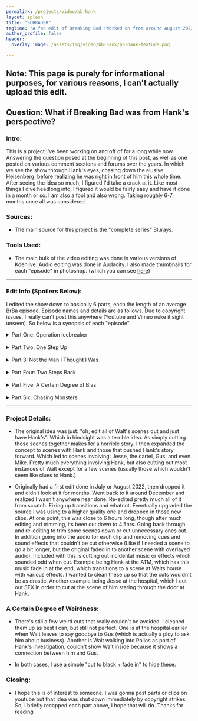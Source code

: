 ```yaml
---
permalink: /projects/video/bb-hank
layout: splash
title: "SCHRADER"
tagline: "A fan edit of Breaking Bad (Worked on from around August 2022 to March 2023)"
author_profile: false
header:
  overlay_image: /assets/img/video/bb-hank/bb-hank-feature.png

---
```


## Note: This page is purely for informational purposes, for various reasons, I can't actually upload this edit.

## Question: What if Breaking Bad was from Hank's perspective?

### Intro:

This is a project I've been working on and off of for a long while now. Answering the question posed at the beginning of this post, as well as one posted on various comment sections and forums over the years. In which we see the show through Hank's eyes, chasing down the elusive Heisenberg, before realizing he was right in front of him this whole time. After seeing the idea so much, I figured I'd take a crack at it. Like most things I dive headlong into, I figured it would be fairly easy and have it done in a month or so. I am also a fool and also wrong. Taking roughly 6-7 months once all was considered.

### Sources:

- The main source for this project is the "complete series" Blurays.

### Tools Used:

- The main bulk of the video editing was done in various versions of Kdenlive. Audio editing was done in Audacity. I also made thumbnails for each "episode" in photoshop. (which you can see [here](https://drive.google.com/drive/folders/12ZUuJpWmzxX8rC-85jkMDBb-inzzjnwn?usp=share_link))

---

### Edit Info (Spoilers Below):

I edited the show down to basically 6 parts, each the length of an average BrBa episode. Episode names and details are as follows. Due to copyright issues, I really can't post this anywhere (Youtube and Vimeo nuke it sight unseen). So below is a synopsis of each "episode".

<details>
<summary>Part One: Operation Icebreaker</summary>
  Hank and Gomey finding the cooksite, also looking into Tuco and busting Jesse for his involvement. Also dealing with Hank's mental state after the Tuco shootout, ending with him chucking Tuco's grill into the river.
</details>
<br>
<details>
<summary>Part Two: One Step Up</summary>
  Hank arriving in El Paso, realizing he is out of his element and not fitting in. Culminating with him leaving after the traumatic events he experiences down there. Hank starts a mental down-slide and a bit of PTSD from these events. Continuing into investigation, discovering the RV and Jesse's connection.
</details>
<br>
<details>
<summary>Part 3: Not the Man I Thought I Was</summary>
  Hank staking out Jesse's place, discovering the RV and almost busting Walt. If not for a fake call warning him of his wife being in the hospital (set up by Walt and Saul). Hank assaults Jesse, it put on leave for his actions (despite those around him subtly nodding to him not having to). Cartel shootout, leaving Hank and one of the twins wounded. Ends with Hank in the hospital, surviving the attack while the other twin dies.
</details>
<br>
<details>
<summary>Part Four: Two Steps Back</summary>
  Hank recovering from his injuries, and leaving the hospital (against his will). Also learning about Gale and his involvement from Tim. Ending with Hank and Walt discussing Gale's notebook and Walt having the worlds worst poker face.
</details>
<br>
<details>
<summary>Part Five: A Certain Degree of Bias</summary>
  Hank initially throws in the towel on the investigation. Until 2 scenes later when Walt and his big mouth gets Hank thinking again. Hank picks up his investigation once again, looking again into Gale's possible connection with Los Pollos Hermanos and Gus Fring. He presents his theory to the DEA, who initially don't believe him but think that there might be something there. Eventually bringing Fring in for questioning. Despite his DEA colleagues buying Gus's story as to why he is involved with Gale, Hank remains unconvinced and continues on. Hank gets Walt involved to drive him around and track Fring. Episode ends with Walt intentionally crashing the car to keep Hank from the laundry.
</details>
<br>
<details>
<summary>Part Six: Chasing Monsters</summary>
  The investigation comes to an end. Including a threat on Hank and his family from "a DEA informant". Walt believes it to be nonsense and doesn't go. Gomey investigates the laundry on Hank's behalf. The lab is found and Hank is proven to be right about his theories. He is promoted to ASAC, but continues his investigation to an extent. He starts to look into those connected with Fring, including Mike and those at the laundry, but still missing the last piece to tie it together. Episode ends with Hank discovering once and for all that the man he's been looking for this whole time is his brother-in-law.
</details>

---

### Project Details:

- The original idea was just: "oh, edit all of Walt's scenes out and just have Hank's". Which in hindsight was a terrible idea. As simply cutting those scenes together makes for a horrible story. I then expanded the concept to scenes with Hank and those that pushed Hank's story forward. Which led to scenes involving: Jesse, the cartel, Gus, and even Mike. Pretty much everything involving Hank, but also cutting out most instances of Walt except for a few scenes (usually those which wouldn't seem like clues to Hank.)

- Originally had a first edit done in July or August 2022, then dropped it and didn't look at it for months. Went back to it around December and realized I wasn't anywhere near done. Re-edited pretty much all of it from scratch. Fixing up transitions and whatnot. Eventually upgraded the source I was using to a higher quality one and dropped in those new clips. At one point, this was close to 6 hours long, though after much editing and trimming, its been cut down to 4.5hrs. Going back through and re-editing to trim some scenes down or cut unnecessary ones out. In addition going into the audio for each clip and removing cues and sound effects that couldn't be cut otherwise (Like if I needed a scene to go a bit longer, but the original faded in to another scene with overlayed audio). Included with this is cutting out incidental music or effects which sounded odd when cut. Example being Hank at the ATM, which has this music fade in at the end, which transitions to a scene at Walts house with various effects. I wanted to clean these up so that the cuts wouldn't be as drastic. Another example being Jesse at the hospital, which I cut out SFX in order to cut at the scene of him staring through the door at Hank.
  
### A Certain Degree of Weirdness:

- There's still a few weird cuts that really couldn't be avoided. I cleaned them up as best I can, but still not perfect. One is at the hospital earlier when Walt leaves to say goodbye to Gus (which is actually a ploy to ask him about business). Another is Walt walking into Pollos as part of Hank's investigation, couldn't show Walt inside because it shows a connection between him and Gus.

- In both cases, I use a simple "cut to black + fade in" to hide these.

### Closing:

- I hope this is of interest to someone. I was gonna post parts or clips on youtube but that idea was shut down immediately by copyright strikes. So, I briefly recapped each part above, I hope that will do. Thanks for reading

